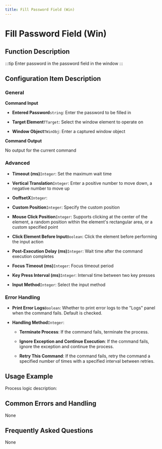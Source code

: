 ```yaml
---
title: Fill Password Field (Win)
---
```


# Fill Password Field (Win)

## Function Description

:::tip 
Enter password in the password field in the window
:::

## Configuration Item Description

### General

**Command Input**

- **Entered Password**`string`: Enter the password to be filled in

- **Target Element**`TTarget`: Select the window element to operate on

- **Window Object**`TWinObj`: Enter a captured window object


**Command Output**

No output for the current command

### Advanced

- **Timeout (ms)**`Integer`: Set the maximum wait time

- **Vertical Translation**`Integer`: Enter a positive number to move down, a negative number to move up

- **OoffsetX**`Integer`: 

- **Custom Position**`Integer`: Specify the custom position

- **Mouse Click Position**`Integer`: Supports clicking at the center of the element, a random position within the element's rectangular area, or a custom specified point

- **Click Element Before Input**`Boolean`: Click the element before performing the input action

- **Post-Execution Delay (ms)**`Integer`: Wait time after the command execution completes

- **Focus Timeout (ms)**`Integer`: Focus timeout period

- **Key Press Interval (ms)**`Integer`: Interval time between two key presses

- **Input Method**`Integer`: Select the input method


### Error Handling

- **Print Error Logs**`Boolean`: Whether to print error logs to the "Logs" panel when the command fails. Default is checked. 

- **Handling Method**`Integer`:

    - **Terminate Process**: If the command fails, terminate the process.

    - **Ignore Exception and Continue Execution**: If the command fails, ignore the exception and continue the process.

    - **Retry This Command**: If the command fails, retry the command a specified number of times with a specified interval between retries.

## Usage Example

Process logic description:

## Common Errors and Handling

None

## Frequently Asked Questions

None


